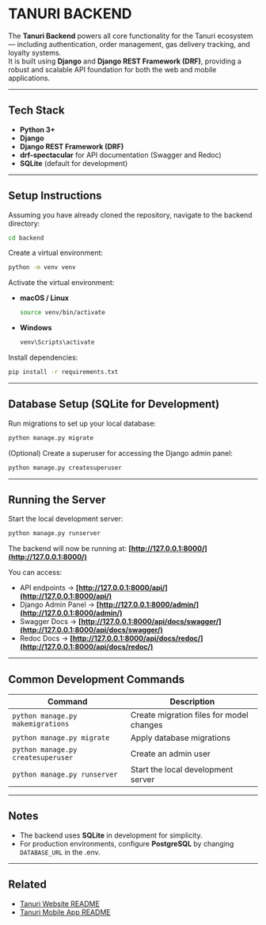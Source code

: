# TANURI BACKEND

The **Tanuri Backend** powers all core functionality for the Tanuri ecosystem — including authentication, order management, gas delivery tracking, and loyalty systems.  
It is built using **Django** and **Django REST Framework (DRF)**, providing a robust and scalable API foundation for both the web and mobile applications.

---

## Tech Stack

- **Python 3+**
- **Django**
- **Django REST Framework (DRF)**
- **drf-spectacular** for API documentation (Swagger and Redoc)
- **SQLite** (default for development)

---

## Setup Instructions

Assuming you have already cloned the repository, navigate to the backend directory:

```bash
cd backend
```

Create a virtual environment:

```bash
python -m venv venv
```

Activate the virtual environment:

- **macOS / Linux**

  ```bash
  source venv/bin/activate
  ```

- **Windows**

  ```bash
  venv\Scripts\activate
  ```

Install dependencies:

```bash
pip install -r requirements.txt
```

---

## Database Setup (SQLite for Development)

Run migrations to set up your local database:

```bash
python manage.py migrate
```

(Optional) Create a superuser for accessing the Django admin panel:

```bash
python manage.py createsuperuser
```

---

## Running the Server

Start the local development server:

```bash
python manage.py runserver
```

The backend will now be running at:
**[http://127.0.0.1:8000/](http://127.0.0.1:8000/)**

You can access:

- API endpoints → **[http://127.0.0.1:8000/api/](http://127.0.0.1:8000/api/)**
- Django Admin Panel → **[http://127.0.0.1:8000/admin/](http://127.0.0.1:8000/admin/)**
- Swagger Docs → **[http://127.0.0.1:8000/api/docs/swagger/](http://127.0.0.1:8000/api/docs/swagger/)**
- Redoc Docs → **[http://127.0.0.1:8000/api/docs/redoc/](http://127.0.0.1:8000/api/docs/redoc/)**

---

## Common Development Commands

| Command                            | Description                              |
| ---------------------------------- | ---------------------------------------- |
| `python manage.py makemigrations`  | Create migration files for model changes |
| `python manage.py migrate`         | Apply database migrations                |
| `python manage.py createsuperuser` | Create an admin user                     |
| `python manage.py runserver`       | Start the local development server       |

---

## Notes

- The backend uses **SQLite** in development for simplicity.
- For production environments, configure **PostgreSQL** by changing `DATABASE_URL` in the .env.

---

## Related

- [Tanuri Website README](../apps/tanuri-website/README.md)
- [Tanuri Mobile App README](../apps/tanuri-consumer-mobile/README.md)

